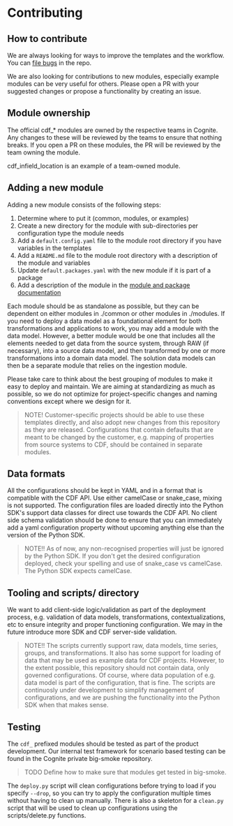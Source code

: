 # Contributing

## How to contribute

We are always looking for ways to improve the templates and the workflow. You can
[file bugs](https://github.com/cognitedata/cdf-project-templates/issues/new/choose) in the repo.

We are also looking for contributions to new modules, especially example modules can be very
useful for others. Please open a PR with your suggested changes or propose a functionality
by creating an issue.

## Module ownership

The official cdf_* modules are owned by the respective teams in Cognite. Any changes to these
will be reviewed by the teams to ensure that nothing breaks. If you open a PR on these modules,
the PR will be reviewed by the team owning the module.

cdf_infield_location is an example of a team-owned module.

## Adding a new module

Adding a new module consists of the following steps:

1. Determine where to put it (common, modules, or examples)
2. Create a new directory for the module with sub-directories per configuration type the module needs
3. Add a `default.config.yaml` file to the module root directory if you have variables in the templates
4. Add a `README.md` file to the module root directory with a description of the module and variables
5. Update `default.packages.yaml` with the new module if it is part of a package
6. Add a description of the module in the [module and package documentation](../docs/overview.md)

Each module should be as standalone as possible, but they can be dependent on either modules
in ./common or other modules in ./modules. If you need to deploy a data model as a foundational
element for both transformations and applications to work, you may add a module with the data model.
However, a better module would be one that includes all the elements needed to get data from the
source system, through RAW (if necessary), into a source data model, and then transformed by one or
more transformations into a domain data model. The solution data models can then be a separate module
that relies on the ingestion module.

Please take care to think about the best grouping of modules to make it easy to deploy and maintain.
We are aiming at standardizing as much as possible, so we do not optimize for project-specific
changes and naming conventions except where we design for it.

> NOTE! Customer-specific projects should be able to use these templates directly, and also adopt
> new changes from this repository as they are released.
> Configurations that contain defaults that are meant to be changed by the customer, e.g. mapping
> of properties from source systems to CDF, should be contained in separate modules.

## Data formats

All the configurations should be kept in YAML and in a format that is compatible with the CDF API.
Use either camelCase or snake_case, mixing is not supported.
The configuration files are loaded directly into the Python SDK's support data classes for direct
use towards the CDF API. No client side schema validation should be done to ensure that you can immediately
add a yaml configuration property without upcoming anything else than the version of the Python SDK.

> NOTE!! As of now, any non-recognised properties will just be ignored by the Python SDK. If you don't
> get the desired configuration deployed, check your spelling and use of snake_case vs camelCase. The Python SDK
> expects camelCase.

## Tooling and scripts/ directory

We want to add client-side logic/validation as part of the deployment process, e.g. validation
of data models, transformations, contextualizations, etc to ensure integrity and proper
functioning configuration. We may in the future introduce more SDK and CDF server-side
validation.

> NOTE!! The scripts currently support raw, data models, time series, groups, and transformations.
> It also has some support for loading of data that may be used as example data for CDF projects. However,
> to the extent possible, this repository should not contain data, only governed configurations.
> Of course, where data population of e.g. data model is part of the configuration, that is fine.
> The scripts are continuosly under development to simplify management of configurations, and
> we are pushing the functionality into the Python SDK when that makes sense.

## Testing

The `cdf_` prefixed modules should be tested as part of the product development. Our internal
test framework for scenario based testing can be found in the Cognite private big-smoke repository.

> TODO Define how to make sure that modules get tested in big-smoke.

The `deploy.py` script will clean configurations before trying to load if you specify `--drop`, so you can
try to apply the configuration multiple times without having to clean up manually. There is also
a skeleton for a `clean.py` script that will be used to clean up configurations using the scripts/delete.py functions.
